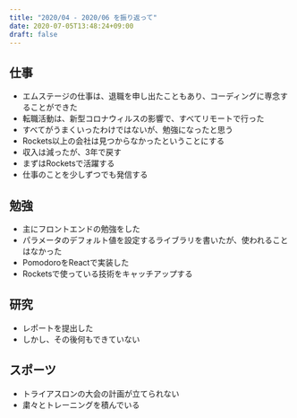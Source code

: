 ```yaml
---
title: "2020/04 - 2020/06 を振り返って"
date: 2020-07-05T13:48:24+09:00
draft: false
---
```


## 仕事

- エムステージの仕事は、退職を申し出たこともあり、コーディングに専念することができた
- 転職活動は、新型コロナウィルスの影響で、すべてリモートで行った
- すべてがうまくいったわけではないが、勉強になったと思う
- Rockets以上の会社は見つからなかったということにする
- 収入は減ったが、3年で戻す
- まずはRocketsで活躍する
- 仕事のことを少しずつでも発信する

## 勉強

- 主にフロントエンドの勉強をした
- パラメータのデフォルト値を設定するライブラリを書いたが、使われることはなかった
- PomodoroをReactで実装した
- Rocketsで使っている技術をキャッチアップする

## 研究

- レポートを提出した
- しかし、その後何もできていない

## スポーツ

- トライアスロンの大会の計画が立てられない
- 粛々とトレーニングを積んでいる
